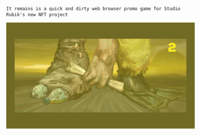 ```
It remains is a quick and dirty web browser promo game for Studio Rubik's new NFT project
```

![alt text](info/it_remains_demo.jpg?raw=true)